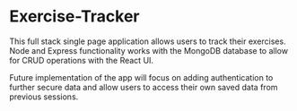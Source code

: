 # Exercise-Tracker

This full stack single page application allows users to track their exercises. Node and Express functionality works with the MongoDB database to allow for CRUD operations with the React UI.

Future implementation of the app will focus on adding authentication to further secure data and allow users to access their own saved data from previous sessions.
